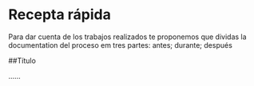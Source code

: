 # Recepta rápida

Para dar cuenta de los trabajos realizados te proponemos que dividas la documentation del proceso em tres partes: antes; durante; después

##Título

......

